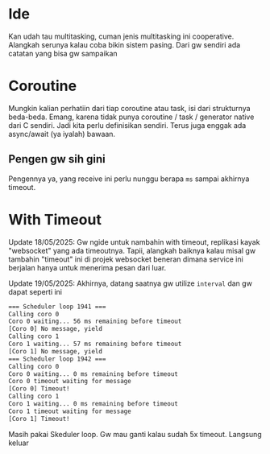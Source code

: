 # Ide
Kan udah tau multitasking, cuman jenis multitasking ini cooperative. Alangkah serunya kalau coba bikin sistem pasing. Dari gw sendiri ada catatan yang bisa gw sampaikan

# Coroutine
Mungkin kalian perhatiin dari tiap coroutine atau task, isi dari strukturnya beda-beda. Emang, karena tidak punya coroutine / task / generator native dari C sendiri. Jadi kita perlu definisikan sendiri. Terus juga enggak ada async/await (ya iyalah) bawaan.

## Pengen gw sih gini
Pengennya ya, yang receive ini perlu nunggu berapa `ms` sampai akhirnya timeout.

# With Timeout
Update 18/05/2025: Gw ngide untuk nambahin with timeout, replikasi kayak "websocket" yang ada timeoutnya. Tapii, alangkah baiknya kalau misal gw tambahin "timeout" ini di projek websocket beneran dimana service ini berjalan hanya untuk menerima pesan dari luar. 

Update 19/05/2025: Akhirnya, datang saatnya gw utilize `interval` dan gw dapat seperti ini
```bash
=== Scheduler loop 1941 ===
Calling coro 0
Coro 0 waiting... 56 ms remaining before timeout
[Coro 0] No message, yield
Calling coro 1
Coro 1 waiting... 57 ms remaining before timeout
[Coro 1] No message, yield
=== Scheduler loop 1942 ===
Calling coro 0
Coro 0 waiting... 0 ms remaining before timeout
Coro 0 timeout waiting for message
[Coro 0] Timeout!
Calling coro 1
Coro 1 waiting... 0 ms remaining before timeout
Coro 1 timeout waiting for message
[Coro 1] Timeout!
```

Masih pakai Skeduler loop. Gw mau ganti kalau sudah 5x timeout. Langsung keluar
